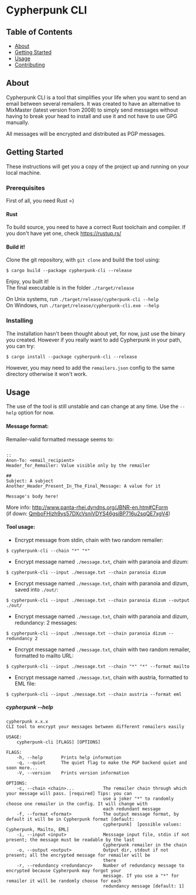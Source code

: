 # Cypherpunk CLI

## Table of Contents
+ [About](#about)
+ [Getting Started](#getting_started)
+ [Usage](#usage)
+ [Contributing](../CONTRIBUTING.md)

## About
Cypherpunk CLI is a tool that simplifies your life when you want to send 
an email between several remailers. It was created to have an alternative 
to MixMaster (latest version from 2008) to simply send messages without having
to break your head to install and use it and not have to use GPG manually.

All messages will be encrypted and distributed as PGP messages.

## Getting Started
These instructions will get you a copy of the project up and running on your local machine.


### Prerequisites

First of all, you need Rust =)

#### Rust

To build source, you need to have a correct Rust toolchain and compiler.
If you don't have yet one, check https://rustup.rs/

#### Build it!

Clone the git repository, with `git clone` and build the tool using:  
```SHELL
$ cargo build --package cypherpunk-cli --release
```

Enjoy, you built it!   
The final executable is in the folder `./target/release`

On Unix systems, run `./target/release/cypherpunk-cli --help`  
On Windows, run `./target/release/cypherpunk-cli.exe --help`

### Installing

The installation hasn't been thought about yet, for now, just use the binary you created. 
However if you really want to add Cypherpunk in your path, you can try:

```SHELL
$ cargo install --package cypherpunk-cli --release
```

However, you may need to add the `remailers.json` config to the same directory otherwise 
it won't work.

## Usage

The use of the tool is still unstable and can change at any time. Use the `--help`
option for now.

#### Message format:
Remailer-valid formatted message seems to: 
```

::
Anon-To: <email_recipient>
Header_for_Remailer: Value visible only by the remailer

##
Subject: A subject
Another_Header_Present_In_The_Final_Message: A value for it

Message's body here!
```
More info: http://www.panta-rhei.dyndns.org/JBNR-en.htm#CForm  
(if down: [QmboFHizh9ys57DXcVsniVDYS46gsiBP716u2sqQE7xgV4](https://gateway.ipfs.io/ipfs/QmboFHizh9ys57DXcVsniVDYS46gsiBP716u2sqQE7xgV4))

#### Tool usage:
* Encrypt message from stdin, chain with two random remailer:
```
$ cypherpunk-cli --chain "*" "*"
```

* Encrypt message named `./message.txt`, chain with paranoia and dizum:
```
$ cypherpunk-cli --input ./message.txt --chain paranoia dizum
```

* Encrypt message named `./message.txt`, chain with paranoia and dizum, saved into `./out/`:
```
$ cypherpunk-cli --input ./message.txt --chain paranoia dizum --output ./out/
```

* Encrypt message named `./message.txt`, chain with paranoia and dizum, redundancy: 2 messages:
```
$ cypherpunk-cli --input ./message.txt --chain paranoia dizum --redundancy 2
```

* Encrypt message named `./message.txt`, chain with two random remailer, formatted to mailto URL:
```
$ cypherpunk-cli --input ./message.txt --chain "*" "*" --format mailto
```

* Encrypt message named `./message.txt`, chain with austria, formatted to EML file:
```
$ cypherpunk-cli --input ./message.txt --chain austria --format eml
```

##### cypherpunk --help
```SHELL
cypherpunk x.x.x
CLI tool to encrypt your messages between different remailers easily

USAGE:
    cypherpunk-cli [FLAGS] [OPTIONS]

FLAGS:
    -h, --help       Prints help information
    -q, --quiet      The quiet flag to make the PGP backend quiet and soon more...
    -V, --version    Prints version information

OPTIONS:
    -c, --chain <chain>...           The remailer chain through which your message will pass. [required] Tips: you can
                                     use a joker "*" to randomly choose one remailer in the config. It will change with
                                     each redundant message
    -f, --format <format>            The output message format, by default it will be in Cypherpunk format [default:
                                     cypherpunk]  [possible values: Cypherpunk, Mailto, EML]
    -i, --input <input>              Messsage input file, stdin if not present; the message must be readable by the last
                                     Cypherpunk remailer in the chain
    -o, --output <output>            Output dir, stdout if not present; all the encrypted message for remailer will be
                                     there
    -r, --redundancy <redundancy>    Number of redundancy message to encrypted because Cypherpunk may forgot your
                                     message. If you use a "*" for remailer it will be randomly choose for each
                                     redundancy message [default: 1]

```